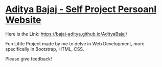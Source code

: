 # [Aditya Bajaj - Self Project Persoanl Website](https://bajaj-aditya.github.io/AdityaBajaj/)

Here is the Link: https://bajaj-aditya.github.io/AdityaBajaj/

Fun Little Project made by me to delve in Web Development, more specifically in Bootstrap, HTML, CSS. 

Please give feedback!
